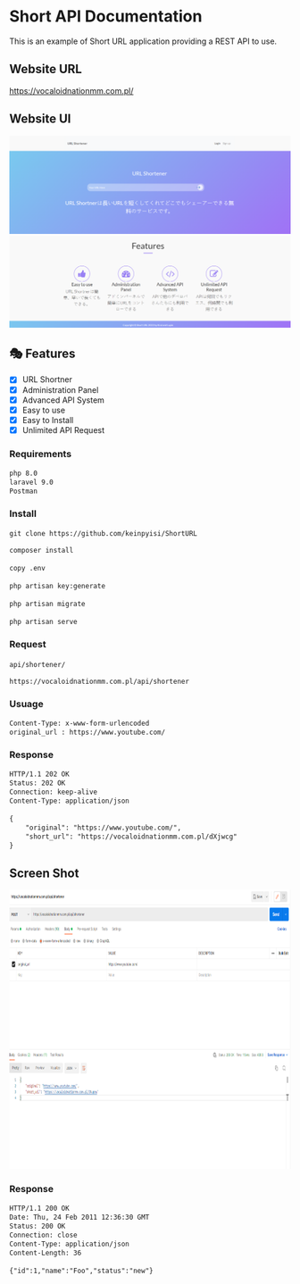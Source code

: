 # Short API Documentation

This is an example of Short URL application providing a REST
API to use.

## Website URL
https://vocaloidnationmm.com.pl/

## Website UI
<img src="https://github.com/keinpyisi/ShortURL/blob/main/screenshots/ui%20ss.png" />

<img src="https://github.com/keinpyisi/ShortURL/blob/main/screenshots/feature%20ss.png" />

## 🎭 Features
- [x] URL Shortner
- [x] Administration Panel
- [x] Advanced API System
- [x] Easy to use
- [x] Easy to Install
- [x] Unlimited API Request

### Requirements
    php 8.0
    laravel 9.0
    Postman
    

### Install

`git clone https://github.com/keinpyisi/ShortURL`

    composer install
 
    copy .env
 
    php artisan key:generate
 
    php artisan migrate
 
    php artisan serve

### Request

`api/shortener/`

    https://vocaloidnationmm.com.pl/api/shortener

### Usuage

    Content-Type: x-www-form-urlencoded
    original_url : https://www.youtube.com/


### Response

    HTTP/1.1 202 OK
    Status: 202 OK
    Connection: keep-alive
    Content-Type: application/json

    {
        "original": "https://www.youtube.com/",
        "short_url": "https://vocaloidnationmm.com.pl/dXjwcg"
    }

## Screen Shot

<img src="https://github.com/keinpyisi/ShortURL/blob/main/screenshots/api%20ss.png"  height="500"/>


### Response

    HTTP/1.1 200 OK
    Date: Thu, 24 Feb 2011 12:36:30 GMT
    Status: 200 OK
    Connection: close
    Content-Type: application/json
    Content-Length: 36

    {"id":1,"name":"Foo","status":"new"}

